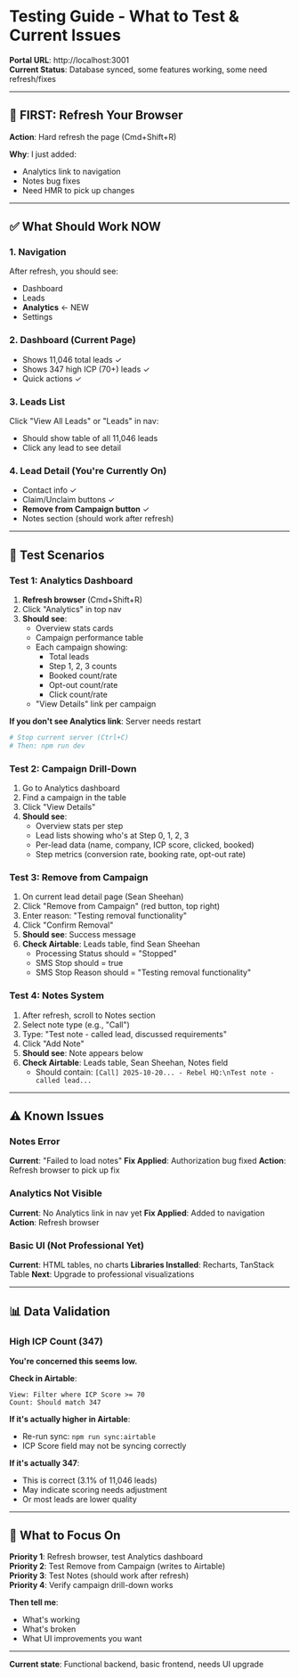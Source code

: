 # Testing Guide - What to Test & Current Issues

**Portal URL**: http://localhost:3001  
**Current Status**: Database synced, some features working, some need refresh/fixes

---

## 🔄 FIRST: Refresh Your Browser

**Action**: Hard refresh the page (Cmd+Shift+R)

**Why**: I just added:
- Analytics link to navigation
- Notes bug fixes
- Need HMR to pick up changes

---

## ✅ What Should Work NOW

### 1. Navigation
After refresh, you should see:
- Dashboard
- Leads
- **Analytics** ← NEW
- Settings

### 2. Dashboard (Current Page)
- Shows 11,046 total leads ✓
- Shows 347 high ICP (70+) leads ✓
- Quick actions ✓

### 3. Leads List
Click "View All Leads" or "Leads" in nav:
- Should show table of all 11,046 leads
- Click any lead to see detail

### 4. Lead Detail (You're Currently On)
- Contact info ✓
- Claim/Unclaim buttons ✓
- **Remove from Campaign button** ✓
- Notes section (should work after refresh)

---

## 🧪 Test Scenarios

### Test 1: Analytics Dashboard
1. **Refresh browser** (Cmd+Shift+R)
2. Click "Analytics" in top nav
3. **Should see**:
   - Overview stats cards
   - Campaign performance table
   - Each campaign showing:
     - Total leads
     - Step 1, 2, 3 counts
     - Booked count/rate
     - Opt-out count/rate
     - Click count/rate
   - "View Details" link per campaign

**If you don't see Analytics link**: Server needs restart
```bash
# Stop current server (Ctrl+C)
# Then: npm run dev
```

### Test 2: Campaign Drill-Down
1. Go to Analytics dashboard
2. Find a campaign in the table
3. Click "View Details"
4. **Should see**:
   - Overview stats per step
   - Lead lists showing who's at Step 0, 1, 2, 3
   - Per-lead data (name, company, ICP score, clicked, booked)
   - Step metrics (conversion rate, booking rate, opt-out rate)

### Test 3: Remove from Campaign
1. On current lead detail page (Sean Sheehan)
2. Click "Remove from Campaign" (red button, top right)
3. Enter reason: "Testing removal functionality"
4. Click "Confirm Removal"
5. **Should see**: Success message
6. **Check Airtable**: Leads table, find Sean Sheehan
   - Processing Status should = "Stopped"
   - SMS Stop should = true
   - SMS Stop Reason should = "Testing removal functionality"

### Test 4: Notes System
1. After refresh, scroll to Notes section
2. Select note type (e.g., "Call")
3. Type: "Test note - called lead, discussed requirements"
4. Click "Add Note"
5. **Should see**: Note appears below
6. **Check Airtable**: Leads table, Sean Sheehan, Notes field
   - Should contain: `[Call] 2025-10-20... - Rebel HQ:\nTest note - called lead...`

---

## ⚠️ Known Issues

### Notes Error
**Current**: "Failed to load notes"
**Fix Applied**: Authorization bug fixed
**Action**: Refresh browser to pick up fix

### Analytics Not Visible
**Current**: No Analytics link in nav yet
**Fix Applied**: Added to navigation
**Action**: Refresh browser

### Basic UI (Not Professional Yet)
**Current**: HTML tables, no charts
**Libraries Installed**: Recharts, TanStack Table
**Next**: Upgrade to professional visualizations

---

## 📊 Data Validation

### High ICP Count (347)
**You're concerned this seems low.**

**Check in Airtable**:
```
View: Filter where ICP Score >= 70
Count: Should match 347
```

**If it's actually higher in Airtable**:
- Re-run sync: `npm run sync:airtable`
- ICP Score field may not be syncing correctly

**If it's actually 347**:
- This is correct (3.1% of 11,046 leads)
- May indicate scoring needs adjustment
- Or most leads are lower quality

---

## 🎯 What to Focus On

**Priority 1**: Refresh browser, test Analytics dashboard  
**Priority 2**: Test Remove from Campaign (writes to Airtable)  
**Priority 3**: Test Notes (should work after refresh)  
**Priority 4**: Verify campaign drill-down works  

**Then tell me**:
- What's working
- What's broken
- What UI improvements you want

---

**Current state**: Functional backend, basic frontend, needs UI upgrade



